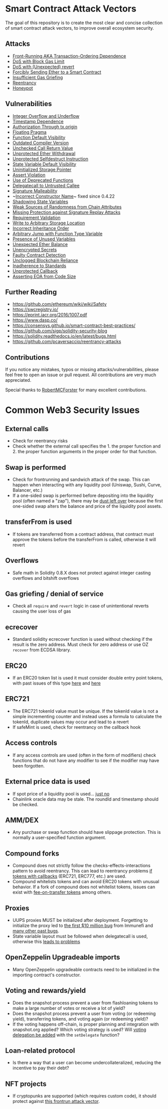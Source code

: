 # Smart Contract Attack Vectors

The goal of this repository is to create the most clear and concise collection of smart contract attack vectors, to improve overall ecosystem security.

## Attacks

- [Front-Running AKA Transaction-Ordering Dependence](/attacks/front-running.md)
- [DoS with Block Gas Limit](/attacks/dos-gas-limit.md)
- [DoS with (Unexpected) revert](/attacks/dos-revert.md)
- [Forcibly Sending Ether to a Smart Contract](/attacks/forcibly-sending-ether.md)
- [Insufficient Gas Griefing](/attacks/insufficient-gas-griefing.md)
- [Reentrancy](/attacks/reentrancy.md)
- [Honeypot](/attacks/honeypot.md)

## Vulnerabilities

- [Integer Overflow and Underflow](/vulnerabilities/overflow-underflow.md)
- [Timestamp Dependence](/vulnerabilities/timestamp-dependence.md)
- [Authorization Through tx.origin](/vulnerabilities/authorization-txorigin.md)
- [Floating Pragma](/vulnerabilities/floating-pragma.md)
- [Function Default Visibility](/vulnerabilities/function-default-visibility.md)
- [Outdated Compiler Version](/vulnerabilities/outdated-compiler-version.md)
- [Unchecked Call Return Value](/vulnerabilities/unchecked-call-return-value.md)
- [Unprotected Ether Withdrawal](/vulnerabilities/unprotected-ether-withdrawal.md)
- [Unprotected Selfdestruct Instruction](/vulnerabilities/unprotected-selfdestruct.md)
- [State Variable Default Visibility](/vulnerabilities/state-variable-default-visibility.md)
- [Uninitialized Storage Pointer](/vulnerabilities/uninitialized-storage-pointer.md)
- [Assert Violation](/vulnerabilities/assert-violation.md)
- [Use of Deprecated Functions](/vulnerabilities/use-of-deprecated-functions.md)
- [Delegatecall to Untrusted Callee](/vulnerabilities/delegatecall-untrusted-callee.md)
- [Signature Malleability](/vulnerabilities/signature-malleability.md)
- ~[Incorrect Constructor Name](/vulnerabilities/incorrect-constructor.md)~ fixed since 0.4.22
- [Shadowing State Variables](/vulnerabilities/shadowing-state-variables.md)
- [Weak Sources of Randomness from Chain Attributes](/vulnerabilities/weak-sources-randomness.md)
- [Missing Protection against Signature Replay Attacks](/vulnerabilities/missing-protection-signature-replay.md)
- [Requirement Validation](/vulnerabilities/requirement-violation.md)
- [Write to Arbitrary Storage Location](/vulnerabilities/arbitrary-storage-location.md)
- [Incorrect Inheritance Order](/vulnerabilities/incorrect-inheritance-order.md)
- [Arbitrary Jump with Function Type Variable](/vulnerabilities/arbitrary-jump-function-type.md)
- [Presence of Unused Variables](/vulnerabilities/unused-variables.md)
- [Unexpected Ether Balance](/vulnerabilities/unexpected-ether-balance.md)
- [Unencrypted Secrets](/vulnerabilities/unencrypted-secrets.md)
- [Faulty Contract Detection](/vulnerabilities/faulty-contract-detection.md)
- [Unclogged Blockchain Reliance](/vulnerabilities/unclogged-blockchain-reliance.md)
- [Inadherence to Standards](/vulnerabilities/inadherence-to-standards.md)
- [Unprotected Callback](/vulnerabilities/unprotected-callback.md)
- [Asserting EOA from Code Size](/vulnerabilities/asserting-eoa-from-code-size.md)

## Further Reading

- https://github.com/ethereum/wiki/wiki/Safety
- https://swcregistry.io/
- https://eprint.iacr.org/2016/1007.pdf
- https://www.dasp.co/
- https://consensys.github.io/smart-contract-best-practices/
- https://github.com/sigp/solidity-security-blog
- https://solidity.readthedocs.io/en/latest/bugs.html
- https://github.com/pcaversaccio/reentrancy-attacks

## Contributions

If you notice any mistakes, typos or missing attacks/vulnerabilities, please feel free to open an issue or pull request. All contributions are very much appreciated.

Special thanks to [RobertMCForster](https://github.com/RobertMCForster) for many excellent contributions.

# Common Web3 Security Issues

## External calls
- Check for reentrancy risks
- Check whether the external call specifies the 1. the proper function and 2. the proper function arguments in the proper order for that function.

## Swap is performed
- Check for frontrunning and sandwich attack of the swap. This can happen when interacting with any liquidity pool (Uniswap, Sushi, Curve, Balancer, etc.)
- If a one-sided swap is performed before depositing into the liquidity pool (often named a "zap"), there may be [dust left over](https://blog.alphaventuredao.io/onesideduniswap/) because the first one-sided swap alters the balance and price of the liquidity pool assets.

## transferFrom is used
- If tokens are transferred from a contract address, that contract must approve the tokens before the transferFrom is called, otherwise it will revert

## Overflows
- Safe math in Solidity 0.8.X does not protect against integer casting overflows and bitshift overflows

## Gas griefing / denial of service
- Check all `require` and `revert` logic in case of unintentional reverts causing the user loss of gas

## ecrecover
- Standard solidity ecrecover function is used without checking if the result is the zero address. Must check for zero address or use OZ `recover` from ECDSA library.

## ERC20
- If an ERC20 token list is used it must consider double entry point tokens, with past issues of this type [here](https://medium.com/chainsecurity/trueusd-compound-vulnerability-bc5b696d29e2) and [here](https://forum.balancer.fi/t/medium-severity-bug-found/3161)

## ERC721
- The ERC721 tokenId value must be unique. If the tokenId value is not a simple incrementing counter and instead uses a formula to calculate the tokenId, duplicate values may occur and lead to a revert
- If safeMint is used, check for reentrancy on the callback hook

## Access controls
- If any access controls are used (often in the form of modifiers) check functions that do not have any modifier to see if the modifier may have been forgotten.

## External price data is used
- If spot price of a liquidity pool is used... [just no](https://shouldiusespotpriceasmyoracle.com/)
- Chainlink oracle data may be stale. The roundId and timestamp should be checked.

## AMM/DEX
- Any purchase or swap function should have slippage protection. This is normally a user-specified function argument.

## Compound forks
- Compound does not strictly follow the checks-effects-interactions pattern to avoid reentrancy. This can lead to reentrancy problems [if tokens with callbacks](https://twitter.com/Hacxyk/status/1520370424680304640) (ERC721, ERC777, etc.) are used.
- Compound whitelists tokens and can avoid ERC20 tokens with unusual behavior. If a fork of compound does not whitelist tokens, issues can exist with [fee-on-transfer tokens](https://github.com/d-xo/weird-erc20#fee-on-transfer) among others.

## Proxies
<!-- markdown-link-check-disable-next-line -->
- UUPS proxies MUST be initialized after deployment. Forgetting to initialize the proxy led to [the first $10 million bug](https://medium.com/immunefi/wormhole-uninitialized-proxy-bugfix-review-90250c41a43a) from Immunefi and [many other past bugs](https://twitter.com/transmissions11/status/1527699663322697728).
- State variable layout must be followed when delegatecall is used, otherwise this [leads to problems](https://solidity-by-example.org/hacks/delegatecall)

## OpenZeppelin Upgradeable imports
- Many OpenZeppelin upgradeable contracts need to be initialized in the importing contract's constructor.

## Voting and rewards/yield
- Does the snapshot process prevent a user from flashloaning tokens to make a large number of votes or receive a lot of yield?
- Does the snapshot process prevent a user from voting (or redeeming yield), transferring tokens, and voting again (or redeeming yield)?
- If the voting happens off-chain, is proper planning and integration with snapshot.org applied? Which voting strategy is used? Will [voting delegation be added](https://docs.snapshot.org/guides/delegation#with-a-smart-contract) with the `setDelegate` function?

## Loan-related protocol
- Is there a way that a user can become undercollateralized, reducing the incentive to pay their debt?

## NFT projects
- If cryptopunks are supported (which requires custom code), it should protect against [this frontrun attack vector](https://blog.nftx.io/nftx-v2-punk-incident-post-mortem/).
